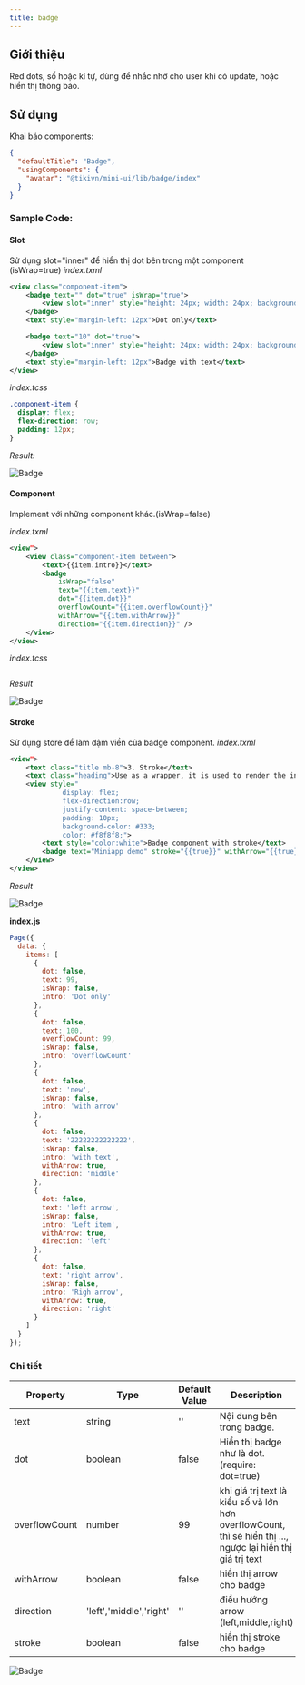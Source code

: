 ```yaml
---
title: badge
---
```


## Giới thiệu

Red dots, số hoặc kí tự, dùng để nhắc nhở cho user khi có update, hoặc hiển thị thông báo.

## Sử dụng

Khai báo components:

```json
{
  "defaultTitle": "Badge",
  "usingComponents": {
    "avatar": "@tikivn/mini-ui/lib/badge/index"
  }
}
```

### Sample Code:

#### Slot

Sử dụng slot="inner" để hiển thị dot bên trong một component (isWrap=true)
_index.txml_

```xml
<view class="component-item">
    <badge text="" dot="true" isWrap="true">
        <view slot="inner" style="height: 24px; width: 24px; background-color: #ddd;"></view>
    </badge>
    <text style="margin-left: 12px">Dot only</text>

    <badge text="10" dot="true">
        <view slot="inner" style="height: 24px; width: 24px; background-color: #ddd;"></view>
    </badge>
    <text style="margin-left: 12px">Badge with text</text>
</view>

```

_index.tcss_

```css
.component-item {
  display: flex;
  flex-direction: row;
  padding: 12px;
}
```

_Result:_

<img alt="Badge" src="/img/badge-dot.png"/>

#### Component

Implement với những component khác.(isWrap=false)

_index.txml_

```xml
<view">
    <view class="component-item between">
        <text>{{item.intro}}</text>
        <badge
            isWrap="false"
            text="{{item.text}}"
            dot="{{item.dot}}"
            overflowCount="{{item.overflowCount}}"
            withArrow="{{item.withArrow}}"
            direction="{{item.direction}}" />
    </view>
</view>

```

_index.tcss_

```css

```

_Result_

<img alt="Badge" src="/img/badge-component.png"/>

#### Stroke

Sử dụng store để làm đậm viền của badge component.
_index.txml_

```xml
<view">
    <text class="title mb-8">3. Stroke</text>
    <text class="heading">Use as a wrapper, it is used to render the internal area</text>
    <view style="
             display: flex;
             flex-direction:row;
             justify-content: space-between;
             padding: 10px;
             background-color: #333;
             color: #f8f8f8;">
        <text style="color:white">Badge component with stroke</text>
        <badge text="Miniapp demo" stroke="{{true}}" withArrow="{{true}}" direction="left" />
    </view>
</view>

```

_Result_

<img alt="Badge" src="/img/badge-stroke.png"/>

**index.js**

```js
Page({
  data: {
    items: [
      {
        dot: false,
        text: 99,
        isWrap: false,
        intro: 'Dot only'
      },
      {
        dot: false,
        text: 100,
        overflowCount: 99,
        isWrap: false,
        intro: 'overflowCount'
      },
      {
        dot: false,
        text: 'new',
        isWrap: false,
        intro: 'with arrow'
      },
      {
        dot: false,
        text: '22222222222222',
        isWrap: false,
        intro: 'with text',
        withArrow: true,
        direction: 'middle'
      },
      {
        dot: false,
        text: 'left arrow',
        isWrap: false,
        intro: 'Left item',
        withArrow: true,
        direction: 'left'
      },
      {
        dot: false,
        text: 'right arrow',
        isWrap: false,
        intro: 'Righ arrow',
        withArrow: true,
        direction: 'right'
      }
    ]
  }
});
```

### Chi tiết

| Property      | Type                    | Default Value | Description                                                                                                |
| ------------- | ----------------------- | ------------- | ---------------------------------------------------------------------------------------------------------- |
| text          | string                  | ''            | Nội dung bên trong badge.                                                                                  |
| dot           | boolean                 | false         | Hiển thị badge như là dot. (require: dot=true)                                                             |
| overflowCount | number                  | 99            | khi giá trị text là kiểu số và lớn hơn overflowCount, thì sẽ hiển thị ..., ngược lại hiển thị giá trị text |
| withArrow     | boolean                 | false         | hiển thị arrow cho badge                                                                                   |
| direction     | 'left','middle','right' | ''            | điều hướng arrow (left,middle,right)                                                                       |
| stroke        | boolean                 | false         | hiển thị stroke cho badge                                                                                  |

<img alt="Badge" src="/img/badge-full.png"/>
